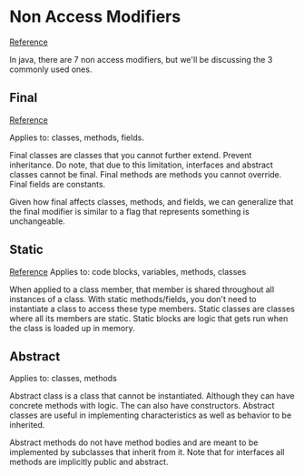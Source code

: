 # Non Access Modifiers

[Reference](https://www.geeksforgeeks.org/access-and-non-access-modifiers-in-java/)

In java, there are 7 non access modifiers, but we'll be discussing the 3 commonly used ones.

## Final

[Reference](https://www.geeksforgeeks.org/final-keyword-in-java/)

Applies to: classes, methods, fields.

Final classes are classes that you cannot further extend. Prevent inheritance. Do note, that due to this limitation, interfaces and abstract classes cannot be final.
Final methods are methods you cannot override.
Final fields are constants.

Given how final affects classes, methods, and fields, we can generalize that the final modifier is similar to a flag that represents something is unchangeable.

## Static

[Reference](https://www.geeksforgeeks.org/static-keyword-java/)
Applies to: code blocks, variables, methods, classes

When applied to a class member, that member is shared throughout all instances of a class. With static methods/fields, you don't need to instantiate a class to access these type members. Static classes are classes where all its members are static. Static blocks are logic that gets run when the class is loaded up in memory.

## Abstract

Applies to: classes, methods

Abstract class is a class that cannot be instantiated. Although they can have concrete methods with logic. The can also have constructors. Abstract classes are useful in implementing characteristics as well as behavior to be inherited.

Abstract methods do not have method bodies and are meant to be implemented by subclasses that inherit from it. Note that for interfaces all methods are implicitly public and abstract.
